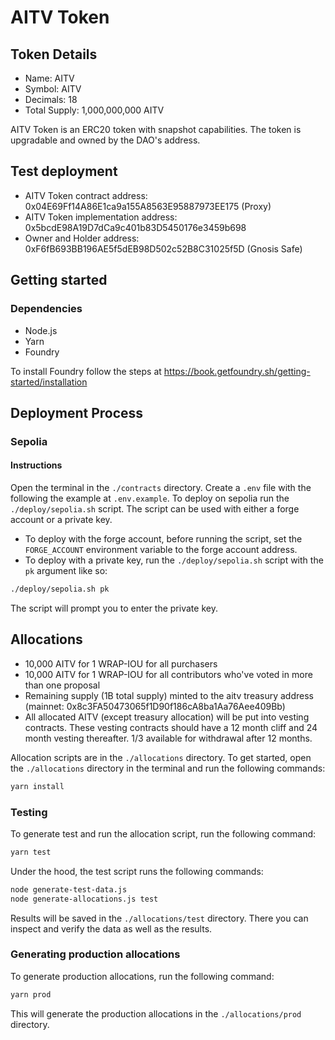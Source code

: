 # AITV Token
## Token Details
- Name: AITV
- Symbol: AITV
- Decimals: 18
- Total Supply: 1,000,000,000 AITV

AITV Token is an ERC20 token with snapshot capabilities. The token is upgradable and owned by the DAO's address.

## Test deployment

- AITV Token contract address: 0x04E69Ff14A86E1ca9a155A8563E95887973EE175 (Proxy)
- AITV Token implementation address: 0x5bcdE98A19D7dCa9c401b83D5450176e3459b698
- Owner and Holder address: 0xF6fB693BB196AE5f5dEB98D502c52B8C31025f5D (Gnosis Safe)

## Getting started
### Dependencies
- Node.js
- Yarn
- Foundry

To install Foundry follow the steps at https://book.getfoundry.sh/getting-started/installation

## Deployment Process
### Sepolia

#### Instructions
Open the terminal in the `./contracts` directory.
Create a `.env` file with the following the example at `.env.example`.
To deploy on sepolia run the `./deploy/sepolia.sh` script.
The script can be used with either a forge account or a private key.

- To deploy with the forge account, before running the script, set the `FORGE_ACCOUNT` environment variable to the forge account address.
- To deploy with a private key, run the `./deploy/sepolia.sh` script with the `pk` argument like so:
```bash
./deploy/sepolia.sh pk
```
The script will prompt you to enter the private key.

## Allocations
- 10,000 AITV for 1 WRAP-IOU for all purchasers
- 10,000 AITV for 1 WRAP-IOU for all contributors who've voted in more than one proposal
- Remaining supply (1B total supply) minted to the aitv treasury address (mainnet: 0x8c3FA50473065f1D90f186cA8ba1Aa76Aee409Bb)
- All allocated AITV (except treasury allocation) will be put into vesting contracts. These vesting contracts should have a 12 month cliff and 24 month vesting thereafter. 1/3 available for withdrawal after 12 months.

Allocation scripts are in the `./allocations` directory.
To get started, open the `./allocations` directory in the terminal and run the following commands:

```bash
yarn install
```

### Testing
To generate test and run the allocation script, run the following command:

```bash
yarn test
```
Under the hood, the test script runs the following commands:
```bash
node generate-test-data.js
node generate-allocations.js test
```
Results will be saved in the `./allocations/test` directory.
There you can inspect and verify the data as well as the results.

### Generating production allocations
To generate production allocations, run the following command:

```bash
yarn prod
```
This will generate the production allocations in the `./allocations/prod` directory.
